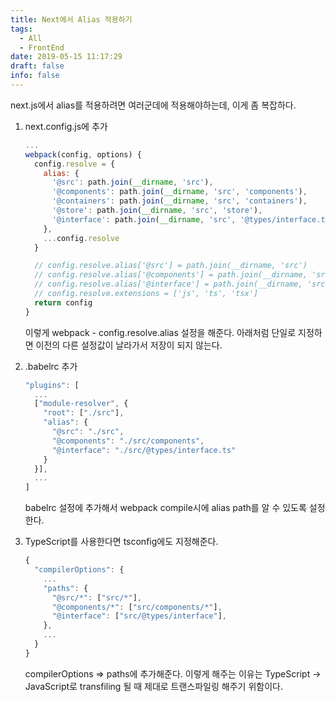 ```yaml
---
title: Next에서 Alias 적용하기
tags:
  - All
  - FrontEnd
date: 2019-05-15 11:17:29
draft: false
info: false
---
```


next.js에서 alias를 적용하려면 여러군데에 적용해야하는데, 이게 좀 복잡하다.

1. next.config.js에 추가

   ```javascript {numberLines}
   ...
   webpack(config, options) {
     config.resolve = {
       alias: {
         '@src': path.join(__dirname, 'src'),
         '@components': path.join(__dirname, 'src', 'components'),
         '@containers': path.join(__dirname, 'src', 'containers'),
         '@store': path.join(__dirname, 'src', 'store'),
         '@interface': path.join(__dirname, 'src', '@types/interface.ts')
       },
       ...config.resolve
     }

     // config.resolve.alias['@src'] = path.join(__dirname, 'src')
     // config.resolve.alias['@components'] = path.join(__dirname, 'src', 'components')
     // config.resolve.alias['@interface'] = path.join(__dirname, 'src', '@types/interface.ts')
     // config.resolve.extensions = ['js', 'ts', 'tsx']
     return config
   }
   ```

   이렇게 webpack - config.resolve.alias 설정을 해준다. 아래처럼 단일로 지정하면 이전의 다른 설정값이 날라가서 저장이 되지 않는다.

2. .babelrc 추가

   ```javascript {numberLines}
   "plugins": [
     ...
     ["module-resolver", {
       "root": ["./src"],
       "alias": {
         "@src": "./src",
         "@components": "./src/components",
         "@interface": "./src/@types/interface.ts"
       }
     }],
     ...
   ]
   ```

   babelrc 설정에 추가해서 webpack compile시에 alias path를 알 수 있도록 설정한다.

3. TypeScript를 사용한다면 tsconfig에도 지정해준다.

   ```javascript {numberLines}
   {
     "compilerOptions": {
       ...
       "paths": {
         "@src/*": ["src/*"],
         "@components/*": ["src/components/*"],
         "@interface": ["src/@types/interface"],
       },
       ...
     }
   }
   ```

   compilerOptions ⇒ paths에 추가해준다. 이렇게 해주는 이유는 TypeScript → JavaScript로 transfiling 될 때 제대로 트랜스파일링 해주기 위함이다.
